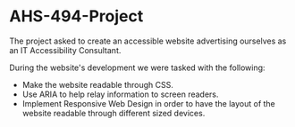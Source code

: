 # AHS-494-Project

The project asked to create an accessible website advertising ourselves as an IT Accessibility Consultant.

During the website's development we were tasked with the following:
* Make the website readable through CSS.
* Use ARIA to help relay information to screen readers.
* Implement Responsive Web Design in order to have the layout of the website readable through different sized devices.
